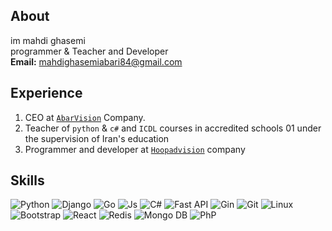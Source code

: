   ## About
<p>
im mahdi ghasemi<br>
programmer & Teacher and Developer<br>
<b>Email:</b> <a href="mailto:mahdighasemiabari84@gmail.com">mahdighasemiabari84@gmail.com</a>
</p>

  ## Experience
1. CEO at <a href='https://github.com/abarvision/'>`AbarVision`</a> Company.
2. Teacher of `python` & `c#` and `ICDL` courses in accredited schools 01 under the supervision of Iran's education
3. Programmer and developer at <a href='https://github.com//hoopadvision/'>`Hoopadvision`</a> company

  ## Skills
![Python](https://img.shields.io/badge/python-%2320232a.svg?style=for-the-badge&logo=python)
![Django](https://img.shields.io/badge/django-%2320232a.svg?style=for-the-badge&logo=django)
![Go](https://img.shields.io/badge/Go%20Lang-%2320232a.svg?style=for-the-badge&logo=go)
![Js](https://img.shields.io/badge/java%20script-%2320232a.svg?style=for-the-badge&logo=javascript)
![C#](https://img.shields.io/badge/C%20Sharp-%2320232a.svg?style=for-the-badge&logo=csharp)
![Fast API](https://img.shields.io/badge/fastapi-%2320232a.svg?style=for-the-badge&logo=fastapi)
![Gin](https://img.shields.io/badge/gin-%2320232a.svg?style=for-the-badge&logo=gin)
![Git](https://img.shields.io/badge/git-%2320232a.svg?style=for-the-badge&logo=git)
![Linux](https://img.shields.io/badge/linux-%2320232a.svg?style=for-the-badge&logo=linux)
![Bootstrap](https://img.shields.io/badge/bootstrap-%2320232a.svg?style=for-the-badge&logo=bootstrap)
![React](https://img.shields.io/badge/react-%2320232a.svg?style=for-the-badge&logo=react)
![Redis](https://img.shields.io/badge/redis-%2320232a.svg?style=for-the-badge&logo=redis)
![Mongo DB](https://img.shields.io/badge/mongodb-%2320232a.svg?style=for-the-badge&logo=mongodb)
![PhP](https://img.shields.io/badge/php-%2320232a.svg?style=for-the-badge&logo=php)
